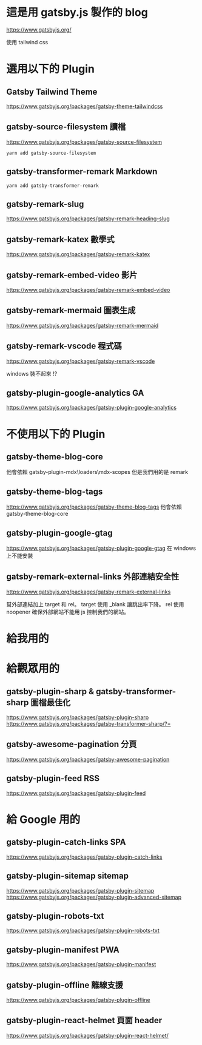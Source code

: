 # 這是用 gatsby.js 製作的 blog

https://www.gatsbyjs.org/

使用 tailwind css

# 選用以下的 Plugin

## Gatsby Tailwind Theme
https://www.gatsbyjs.org/packages/gatsby-theme-tailwindcss

## gatsby-source-filesystem 讀檔
https://www.gatsbyjs.org/packages/gatsby-source-filesystem

```
yarn add gatsby-source-filesystem
```

## gatsby-transformer-remark Markdown

```
yarn add gatsby-transformer-remark
```

## gatsby-remark-slug
https://www.gatsbyjs.org/packages/gatsby-remark-heading-slug

## gatsby-remark-katex 數學式
https://www.gatsbyjs.org/packages/gatsby-remark-katex

## gatsby-remark-embed-video 影片
https://www.gatsbyjs.org/packages/gatsby-remark-embed-video

## gatsby-remark-mermaid 圖表生成
https://www.gatsbyjs.org/packages/gatsby-remark-mermaid

## gatsby-remark-vscode 程式碼
https://www.gatsbyjs.org/packages/gatsby-remark-vscode

windows 裝不起來 !?

## gatsby-plugin-google-analytics GA
https://www.gatsbyjs.org/packages/gatsby-plugin-google-analytics


# 不使用以下的 Plugin
## gatsby-theme-blog-core
他會依賴 gatsby-plugin-mdx\loaders\mdx-scopes
但是我們用的是 remark

## gatsby-theme-blog-tags
https://www.gatsbyjs.org/packages/gatsby-theme-blog-tags
他會依賴 gatsby-theme-blog-core

## gatsby-plugin-google-gtag
https://www.gatsbyjs.org/packages/gatsby-plugin-google-gtag
在 windows 上不能安裝

## gatsby-remark-external-links 外部連結安全性
https://www.gatsbyjs.org/packages/gatsby-remark-external-links

幫外部連結加上 target 和 rel。
target 使用 _blank 讓跳出率下降。
rel 使用 noopener 確保外部網站不能用 js 控制我們的網站。

# 給我用的

# 給觀眾用的
## gatsby-plugin-sharp & gatsby-transformer-sharp 圖檔最佳化
https://www.gatsbyjs.org/packages/gatsby-plugin-sharp
https://www.gatsbyjs.org/packages/gatsby-transformer-sharp/?=

## gatsby-awesome-pagination 分頁
https://www.gatsbyjs.org/packages/gatsby-awesome-pagination

## gatsby-plugin-feed RSS
https://www.gatsbyjs.org/packages/gatsby-plugin-feed

# 給 Google 用的

## gatsby-plugin-catch-links SPA
https://www.gatsbyjs.org/packages/gatsby-plugin-catch-links

## gatsby-plugin-sitemap sitemap
https://www.gatsbyjs.org/packages/gatsby-plugin-sitemap
https://www.gatsbyjs.org/packages/gatsby-plugin-advanced-sitemap

## gatsby-plugin-robots-txt
https://www.gatsbyjs.org/packages/gatsby-plugin-robots-txt

## gatsby-plugin-manifest PWA
https://www.gatsbyjs.org/packages/gatsby-plugin-manifest

## gatsby-plugin-offline 離線支援
https://www.gatsbyjs.org/packages/gatsby-plugin-offline

## gatsby-plugin-react-helmet 頁面 header
https://www.gatsbyjs.org/packages/gatsby-plugin-react-helmet/